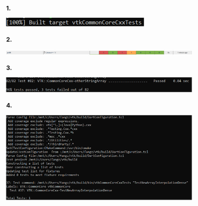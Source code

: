 ### 1.
![image1](lab8imgaes/part1.png)

### 2.
![image2](lab8imgaes/part2.png)

### 3.
![image3](lab8imgaes/part3.png)

### 4.
![image4](lab8imgaes/part4.png)
